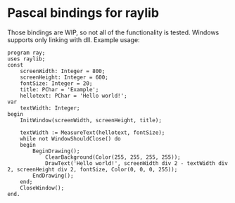 # Pascal bindings for raylib
Those bindings are WIP, so not all of the functionality is tested.
Windows supports only linking with dll.
Example usage:
```objectpascal
program ray;
uses raylib;
const
    screenWidth: Integer = 800;
    screenHeight: Integer = 600;
    fontSize: Integer = 20;
    title: PChar = 'Example';
    hellotext: PChar = 'Hello world!';
var
    textWidth: Integer;
begin
    InitWindow(screenWidth, screenHeight, title);

    textWidth := MeasureText(hellotext, fontSize);
    while not WindowShouldClose() do
    begin
        BeginDrawing();
            ClearBackground(Color(255, 255, 255, 255));
            DrawText('Hello world!', screenWidth div 2 - textWidth div 2, screenHeight div 2, fontSize, Color(0, 0, 0, 255));
        EndDrawing();
    end;
    CloseWindow();
end.
```